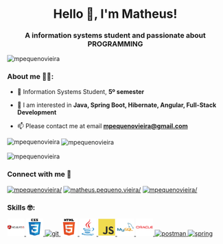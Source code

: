 <h1 align="center">Hello 👋, I'm Matheus!</h1>
<h3 align="center">A information systems student and passionate about PROGRAMMING</h3>

<p align="left"> <img src="https://komarev.com/ghpvc/?username=mpequenovieira&label=Visitas%20no%20Perfil&color=113979&style=flat" alt="mpequenovieira" /> </p>

<h3 align="left"> About me 👨‍💻:</h3>

- 🌱 Information Systems Student, <b>5º semester</b>

- 💬 I am interested in <b>Java, Spring Boot, Hibernate, Angular, Full-Stack Development</b>

- 📫 Please contact me at email <b>mpequenovieira@gmail.com</b>

<p><img align="left" src="https://github-readme-stats.vercel.app/api/top-langs?username=mpequenovieira&show_icons=true&theme=dark&hide_border=true&locale=en&layout=compact" alt="mpequenovieira" /></p>

<p>&nbsp;<img align="center" src="https://github-readme-stats.vercel.app/api?username=mpequenovieira&show_icons=true&theme=dark&hide_border=true&cache_seconds=1800&locale=en" alt="mpequenovieira" /></p>

<p><img align="center" src="https://github-readme-streak-stats.herokuapp.com/?user=mpequenovieira&theme=dark" alt="mpequenovieira" /></p>


<h3 align="left">Connect with me 🤝</h3>
<p align="left">
<a href="https://linkedin.com/in/mpequenovieira/" target="blank"><img align="center" src="https://raw.githubusercontent.com/rahuldkjain/github-profile-readme-generator/neutral-icons/src/images/icons/Social/linked-in-alt.svg" alt="mpequenovieira/" height="30" width="40" /></a>
<a href="https://fb.com/matheus.pequeno.vieira/" target="blank"><img align="center" src="https://raw.githubusercontent.com/rahuldkjain/github-profile-readme-generator/neutral-icons/src/images/icons/Social/facebook.svg" alt="matheus.pequeno.vieira/" height="30" width="40" /></a>
<a href="https://instagram.com/mpequenovieira/" target="blank"><img align="center" src="https://raw.githubusercontent.com/rahuldkjain/github-profile-readme-generator/neutral-icons/src/images/icons/Social/instagram.svg" alt="mpequenovieira/" height="30" width="40" /></a>
</p>

<h3 align="left"> Skills 🤓:</h3>
<p align="left"> <a href="https://angular.io" target="_blank"> <img src="https://raw.githubusercontent.com/devicons/devicon/master/icons/angularjs/angularjs-original-wordmark.svg" alt="angularjs" width="40" height="40"/> </a> <a href="https://www.w3schools.com/css/" target="_blank"> <img src="https://raw.githubusercontent.com/devicons/devicon/master/icons/css3/css3-original-wordmark.svg" alt="css3" width="40" height="40"/> </a> <a href="https://git-scm.com/" target="_blank"> <img src="https://www.vectorlogo.zone/logos/git-scm/git-scm-icon.svg" alt="git" width="40" height="40"/> </a> <a href="https://www.w3.org/html/" target="_blank"> <img src="https://raw.githubusercontent.com/devicons/devicon/master/icons/html5/html5-original-wordmark.svg" alt="html5" width="40" height="40"/> </a> <a href="https://www.java.com" target="_blank"> <img src="https://raw.githubusercontent.com/devicons/devicon/master/icons/java/java-original.svg" alt="java" width="40" height="40"/> </a> <a href="https://developer.mozilla.org/en-US/docs/Web/JavaScript" target="_blank"> <img src="https://raw.githubusercontent.com/devicons/devicon/master/icons/javascript/javascript-original.svg" alt="javascript" width="40" height="40"/> </a> <a href="https://www.mysql.com/" target="_blank"> <img src="https://raw.githubusercontent.com/devicons/devicon/master/icons/mysql/mysql-original-wordmark.svg" alt="mysql" width="40" height="40"/> </a> <a href="https://www.oracle.com/" target="_blank"> <img src="https://raw.githubusercontent.com/devicons/devicon/master/icons/oracle/oracle-original.svg" alt="oracle" width="40" height="40"/> </a> <a href="https://postman.com" target="_blank"> <img src="https://www.vectorlogo.zone/logos/getpostman/getpostman-icon.svg" alt="postman" width="40" height="40"/> </a> <a href="https://spring.io/" target="_blank"> <img src="https://www.vectorlogo.zone/logos/springio/springio-icon.svg" alt="spring" width="40" height="40"/> </a> </p>
